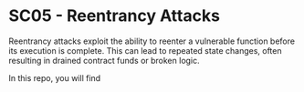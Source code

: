 # SC05 - Reentrancy Attacks	

Reentrancy attacks exploit the ability to reenter a vulnerable function before its execution is complete. This can lead to repeated state changes, often resulting in drained contract funds or broken logic.


In this repo, you will find 